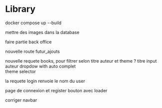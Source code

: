 # Library

docker compose up --build  

mettre des images dans la database  

faire partie back office  

nouvelle route futur_ajouts  


nouvelle requete books, pour filtrer selon titre auteur et theme ?
titre input auteur dropdow with auto complet  
theme selector  

la requete login renvoie le nom du user  

page de connexion et register bouton avec loader  

corriger navbar  